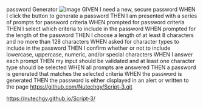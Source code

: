 password Generator
![image](https://github.com/Nutechgy/Script-3/assets/147452378/84b685aa-473a-4648-a32a-6d192eb9d81b)
GIVEN I need a new, secure password
WHEN I click the button to generate a password
THEN I am presented with a series of prompts for password criteria
WHEN prompted for password criteria
THEN I select which criteria to include in the password
WHEN prompted for the length of the password
THEN I choose a length of at least 8 characters and no more than 128 characters
WHEN asked for character types to include in the password
THEN I confirm whether or not to include lowercase, uppercase, numeric, and/or special characters
WHEN I answer each prompt
THEN my input should be validated and at least one character type should be selected
WHEN all prompts are answered
THEN a password is generated that matches the selected criteria
WHEN the password is generated
THEN the password is either displayed in an alert or written to the page
https://github.com/Nutechgy/Script-3.git

https://nutechgy.github.io/Script-3/
